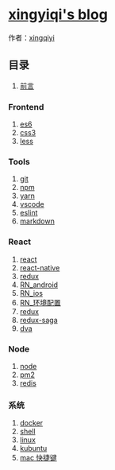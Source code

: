 # [xingyiqi's blog]()

作者：[xingqiyi](https://xingqiyi.github.io/blog)

<!-- 授权：<a rel="license" href="http://creativecommons.org/licenses/by-nc/4.0/">署名-非商用许可证</a> -->

## 目录

1. [前言](#README)

### Frontend
1. [es6](#src/js)
1. [css3](#src/css)
1. [less](#src/less)

### Tools
1. [git](#src/git)
1. [npm](#src/npm)
1. [yarn](#src/yarn)
1. [vscode](#src/vscode)
1. [eslint](#src/eslint)
1. [markdown](#src/md)

### React
1. [react](#src/react)
1. [react-native](#src/react-native)
1. [redux](#src/redux)
1. [RN_android](#src/RN_android)
1. [RN_ios](#src/RN_ios)
1. [RN_环境配置](#src/RN_环境配置)
1. [redux](#src/redux)
1. [redux-saga](#src/redux-saga)
1. [dva](#src/dva)

### Node
1. [node](#src/node)
1. [pm2](#src/pm2)
1. [redis](#src/redis)

### 系统
1. [docker](#src/docker)
1. [shell](#src/shell)
1. [linux](#src/linux)
1. [kubuntu](#src/kubuntu)
1. [mac 快捷键](#src/mac快捷键)






<!-- ## 其他
- [源码](http://github.com/ruanyf/es6tutorial/)
- [修订历史](https://github.com/ruanyf/es6tutorial/commits/gh-pages)
- [反馈意见](https://github.com/ruanyf/es6tutorial/issues) -->
